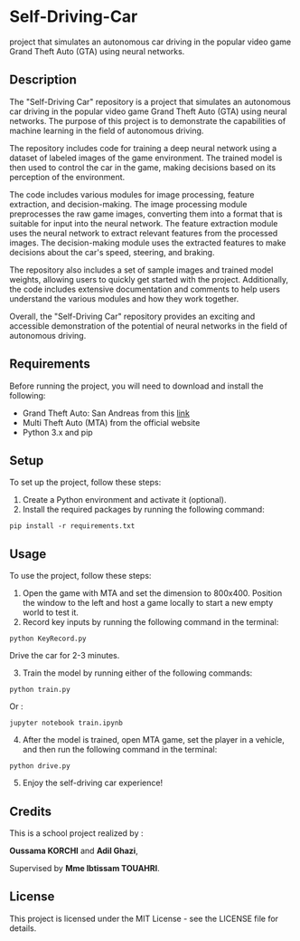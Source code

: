 # Self-Driving-Car
project that simulates an autonomous car driving in the popular video game Grand Theft Auto (GTA) using neural networks.
## Description
The "Self-Driving Car" repository is a project that simulates an autonomous car driving in the popular video game Grand Theft Auto (GTA) using neural networks. The purpose of this project is to demonstrate the capabilities of machine learning in the field of autonomous driving.

The repository includes code for training a deep neural network using a dataset of labeled images of the game environment. The trained model is then used to control the car in the game, making decisions based on its perception of the environment.

The code includes various modules for image processing, feature extraction, and decision-making. The image processing module preprocesses the raw game images, converting them into a format that is suitable for input into the neural network. The feature extraction module uses the neural network to extract relevant features from the processed images. The decision-making module uses the extracted features to make decisions about the car's speed, steering, and braking.

The repository also includes a set of sample images and trained model weights, allowing users to quickly get started with the project. Additionally, the code includes extensive documentation and comments to help users understand the various modules and how they work together.

Overall, the "Self-Driving Car" repository provides an exciting and accessible demonstration of the potential of neural networks in the field of autonomous driving.

## Requirements

Before running the project, you will need to download and install the following:

- Grand Theft Auto: San Andreas from this [link](https://www.downloadcomputergames.net/p/download.html#https://up.downloadcomputergames.net/2020/09/download-gta-san-andreas/GTA-San-Andreas.zip)
- Multi Theft Auto (MTA) from the official website
- Python 3.x and pip

## Setup

To set up the project, follow these steps:

1. Create a Python environment and activate it (optional).
2. Install the required packages by running the following command:

```
pip install -r requirements.txt
```


## Usage

To use the project, follow these steps:

1. Open the game with MTA and set the dimension to 800x400. Position the window to the left and host a game locally to start a new empty world to test it.
2. Record key inputs by running the following command in the terminal:

```
python KeyRecord.py
```

Drive the car for 2-3 minutes.

3. Train the model by running either of the following commands:

```
python train.py
```
Or :
```
jupyter notebook train.ipynb
```


4. After the model is trained, open MTA game, set the player in a vehicle, and then run the following command in the terminal:

```
python drive.py
```

5. Enjoy the self-driving car experience!

## Credits

This is a school project realized by :

**Oussama KORCHI** and **Adil Ghazi**,

Supervised by **Mme Ibtissam TOUAHRI**.


## License

This project is licensed under the MIT License - see the LICENSE file for details.